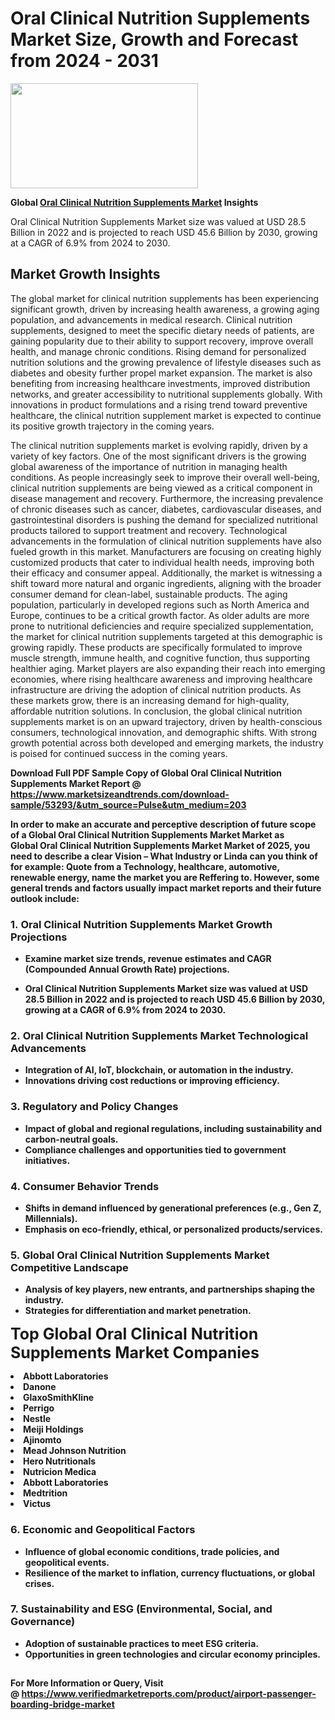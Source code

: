 <H1>Oral Clinical Nutrition Supplements Market Size, Growth and Forecast from 2024 - 2031</H1><img class="aligncenter size-medium wp-image-584254" src="https://thirdeyenews.in/wp-content/uploads/2024/09/Global-Market-Research-300x168.jpeg" alt="" width="300" height="168" /><p><strong>Global&nbsp;<a href="https://www.marketsizeandtrends.com/download-sample/53293/&amp;utm_source=Pulse&amp;utm_medium=203">Oral Clinical Nutrition Supplements Market</a> Insights</strong></p><p>Oral Clinical Nutrition Supplements Market size was valued at USD 28.5 Billion in 2022 and is projected to reach USD 45.6 Billion by 2030, growing at a CAGR of 6.9% from 2024 to 2030.</p><p><h2>Market Growth Insights</h2> <p>The global market for clinical nutrition supplements has been experiencing significant growth, driven by increasing health awareness, a growing aging population, and advancements in medical research. Clinical nutrition supplements, designed to meet the specific dietary needs of patients, are gaining popularity due to their ability to support recovery, improve overall health, and manage chronic conditions. Rising demand for personalized nutrition solutions and the growing prevalence of lifestyle diseases such as diabetes and obesity further propel market expansion. The market is also benefiting from increasing healthcare investments, improved distribution networks, and greater accessibility to nutritional supplements globally. With innovations in product formulations and a rising trend toward preventive healthcare, the clinical nutrition supplement market is expected to continue its positive growth trajectory in the coming years.</p> <p><strong></strong></p> <p>The clinical nutrition supplements market is evolving rapidly, driven by a variety of key factors. One of the most significant drivers is the growing global awareness of the importance of nutrition in managing health conditions. As people increasingly seek to improve their overall well-being, clinical nutrition supplements are being viewed as a critical component in disease management and recovery. Furthermore, the increasing prevalence of chronic diseases such as cancer, diabetes, cardiovascular diseases, and gastrointestinal disorders is pushing the demand for specialized nutritional products tailored to support treatment and recovery. Technological advancements in the formulation of clinical nutrition supplements have also fueled growth in this market. Manufacturers are focusing on creating highly customized products that cater to individual health needs, improving both their efficacy and consumer appeal. Additionally, the market is witnessing a shift toward more natural and organic ingredients, aligning with the broader consumer demand for clean-label, sustainable products. The aging population, particularly in developed regions such as North America and Europe, continues to be a critical growth factor. As older adults are more prone to nutritional deficiencies and require specialized supplementation, the market for clinical nutrition supplements targeted at this demographic is growing rapidly. These products are specifically formulated to improve muscle strength, immune health, and cognitive function, thus supporting healthier aging. Market players are also expanding their reach into emerging economies, where rising healthcare awareness and improving healthcare infrastructure are driving the adoption of clinical nutrition products. As these markets grow, there is an increasing demand for high-quality, affordable nutrition solutions. In conclusion, the global clinical nutrition supplements market is on an upward trajectory, driven by health-conscious consumers, technological innovation, and demographic shifts. With strong growth potential across both developed and emerging markets, the industry is poised for continued success in the coming years. <p><strong></p><p><span class=""><strong>Download Full PDF Sample Copy of Global Oral Clinical Nutrition Supplements Market Report</strong> @ <a href="https://www.marketsizeandtrends.com/download-sample/53293/&amp;utm_source=Pulse&amp;utm_medium=203" target="_blank">https://www.marketsizeandtrends.com/download-sample/53293/&amp;utm_source=Pulse&amp;utm_medium=203</a></span></p><p>In order to make an accurate and perceptive description of future scope of a Global&nbsp;Oral Clinical Nutrition Supplements Market Market as Global&nbsp;Oral Clinical Nutrition Supplements Market Market of 2025, you need to describe a clear Vision &ndash; What Industry or Linda can you think of for example: Quote from a Technology, healthcare, automotive, renewable energy, name the market you are Reffering to. However, some general trends and factors usually impact market reports and their future outlook include:</p><h3>1.&nbsp;<strong>Oral Clinical Nutrition Supplements Market Growth Projections</strong></h3><ul><li>Examine market size trends, revenue estimates and CAGR (Compounded Annual Growth Rate) projections.</li><li><p>Oral Clinical Nutrition Supplements Market size was valued at USD 28.5 Billion in 2022 and is projected to reach USD 45.6 Billion by 2030, growing at a CAGR of 6.9% from 2024 to 2030.</p></li></ul><h3>2.&nbsp;<strong>Oral Clinical Nutrition Supplements Market Technological Advancements</strong></h3><ul><li>Integration of AI, IoT, blockchain, or automation in the industry.</li><li>Innovations driving cost reductions or improving efficiency.</li></ul><h3>3.&nbsp;<strong>Regulatory and Policy Changes</strong></h3><ul><li>Impact of global and regional regulations, including sustainability and carbon-neutral goals.</li><li>Compliance challenges and opportunities tied to government initiatives.</li></ul><h3>4.&nbsp;<strong>Consumer Behavior Trends</strong></h3><ul><li>Shifts in demand influenced by generational preferences (e.g., Gen Z, Millennials).</li><li>Emphasis on eco-friendly, ethical, or personalized products/services.</li></ul><h3>5.&nbsp;<strong>Global Oral Clinical Nutrition Supplements Market Competitive Landscape</strong></h3><ul><li>Analysis of key players, new entrants, and partnerships shaping the industry.</li><li>Strategies for differentiation and market penetration.</li></ul><p data-pm-slice="1 1 []"><span style="color: inherit; font-family: inherit; font-size: 25px;">Top Global Oral Clinical Nutrition Supplements Market Companies</span></p><div class="" data-test-id=""><p><li>Abbott Laboratories</li><li> Danone</li><li> GlaxoSmithKline</li><li> Perrigo</li><li> Nestle</li><li> Meiji Holdings</li><li> Ajinomto</li><li> Mead Johnson Nutrition</li><li> Hero Nutritionals</li><li> Nutricion Medica</li><li> Abbott Laboratories</li><li> Medtrition</li><li> Victus</li></p></div><h3>6.&nbsp;<strong>Economic and Geopolitical Factors</strong></h3><ul><li>Influence of global economic conditions, trade policies, and geopolitical events.</li><li>Resilience of the market to inflation, currency fluctuations, or global crises.</li></ul><h3>7.&nbsp;<strong>Sustainability and ESG (Environmental, Social, and Governance)</strong></h3><ul><li>Adoption of sustainable practices to meet ESG criteria.</li><li>Opportunities in green technologies and circular economy principles.</li></ul><h2><strong style="font-size: 14px;">For More Information or Query, Visit @&nbsp;</strong><a style="background-color: #ffffff; font-size: 14px;" href="https://www.marketsizeandtrends.com/report/oral-clinical-nutrition-supplements-market/" target="_blank">https://www.verifiedmarketreports.com/product/airport-passenger-boarding-bridge-market</a></h2>
